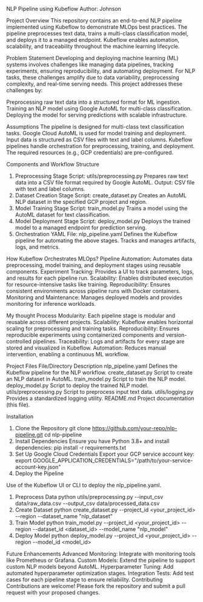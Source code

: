 NLP Pipeline using Kubeflow
Author: Johnson

Project Overview
This repository contains an end-to-end NLP pipeline implemented using Kubeflow to demonstrate MLOps best practices. The pipeline preprocesses text data, trains a multi-class classification model, and deploys it to a managed endpoint. Kubeflow enables automation, scalability, and traceability throughout the machine learning lifecycle.

Problem Statement
Developing and deploying machine learning (ML) systems involves challenges like managing data pipelines, tracking experiments, ensuring reproducibility, and automating deployment. For NLP tasks, these challenges amplify due to data variability, preprocessing complexity, and real-time serving needs. This project addresses these challenges by:

Preprocessing raw text data into a structured format for ML ingestion.
Training an NLP model using Google AutoML for multi-class classification.
Deploying the model for serving predictions with scalable infrastructure.


Assumptions
The pipeline is designed for multi-class text classification tasks.
Google Cloud AutoML is used for model training and deployment.
Input data is structured as CSV files with text and label columns.
Kubeflow pipelines handle orchestration for preprocessing, training, and deployment.
The required resources (e.g., GCP credentials) are pre-configured.


Components and Workflow Structure
1. Preprocessing Stage
Script: utils/preprocessing.py
Prepares raw text data into a CSV file format required by Google AutoML.
Output: CSV file with text and label columns.
2. Dataset Creation Stage
Script: create_dataset.py
Creates an AutoML NLP dataset in the specified GCP project and region.
3. Model Training Stage
Script: train_model.py
Trains a model using the AutoML dataset for text classification.
4. Model Deployment Stage
Script: deploy_model.py
Deploys the trained model to a managed endpoint for prediction serving.
5. Orchestration
YAML File: nlp_pipeline.yaml
Defines the Kubeflow pipeline for automating the above stages.
Tracks and manages artifacts, logs, and metrics.


How Kubeflow Orchestrates MLOps?
Pipeline Automation: Automates data preprocessing, model training, and deployment stages using reusable components.
Experiment Tracking: Provides a UI to track parameters, logs, and results for each pipeline run.
Scalability: Enables distributed execution for resource-intensive tasks like training.
Reproducibility: Ensures consistent environments across pipeline runs with Docker containers.
Monitoring and Maintenance: Manages deployed models and provides monitoring for inference workloads.

My thought Process 
Modularity: Each pipeline stage is modular and reusable across different projects.
Scalability: Kubeflow enables horizontal scaling for preprocessing and training tasks.
Reproducibility: Ensures reproducible experiments using containerized components and version-controlled pipelines.
Traceability: Logs and artifacts for every stage are stored and visualized in Kubeflow.
Automation: Reduces manual intervention, enabling a continuous ML workflow.


Project Files
File/Directory	Description
nlp_pipeline.yaml	Defines the Kubeflow pipeline for the NLP workflow.
create_dataset.py	Script to create an NLP dataset in AutoML.
train_model.py	Script to train the NLP model.
deploy_model.py	Script to deploy the trained NLP model.
utils/preprocessing.py	Script to preprocess input text data.
utils/logging.py	Provides a standardized logging utility.
README.md	Project documentation (this file).


Installation
1. Clone the Repository
git clone https://github.com/your-repo/nlp-pipeline.git
cd nlp-pipeline
2. Install Dependencies
Ensure you have Python 3.8+ and install dependencies:
pip install -r requirements.txt
3. Set Up Google Cloud Credentials
Export your GCP service account key:
export GOOGLE_APPLICATION_CREDENTIALS="/path/to/your-service-account-key.json"
4. Deploy the Pipeline


Use of the Kubeflow UI or CLI to deploy the nlp_pipeline.yaml.
1. Preprocess Data
python utils/preprocessing.py --input_csv data/raw_data.csv --output_csv data/processed_data.csv
2. Create Dataset
python create_dataset.py --project_id <your_project_id> --region <region> --dataset_name "nlp_dataset"
3. Train Model
python train_model.py --project_id <your_project_id> --region <region> --dataset_id <dataset_id> --model_name "nlp_model"
4. Deploy Model
python deploy_model.py --project_id <your_project_id> --region <region> --model_id <model_id>


Future Enhancements
Advanced Monitoring: Integrate with monitoring tools like Prometheus or Grafana.
Custom Models: Extend the pipeline to support custom NLP models beyond AutoML.
Hyperparameter Tuning: Add automated hyperparameter optimization stages.
Integration Tests: Add test cases for each pipeline stage to ensure reliability.
Contributing
Contributions are welcome! Please fork the repository and submit a pull request with your proposed changes.



